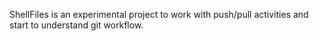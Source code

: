 ShellFiles is an experimental project to work with push/pull activities and 
start to understand git workflow.

